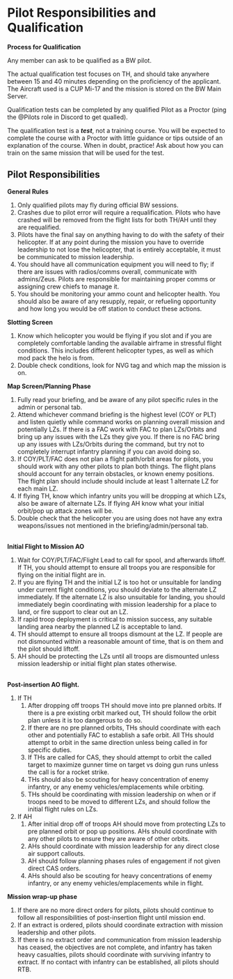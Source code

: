 # Pilot Responsibilities and Qualification

**Process for Qualification**

Any member can ask to be qualified as a BW pilot.

The actual qualification test focuses on TH, and should take anywhere between 15 and 40 minutes depending on the proficiency of the applicant. The Aircraft used is a CUP Mi-17 and the mission is stored on the BW Main Server.

Qualification tests can be completed by any qualified Pilot as a Proctor (ping the @Pilots role in Discord to get qualled).

The qualification test is a _**test**_, not a training course. You will be expected to complete the course with a Proctor with little guidance or tips outside of an explanation of the course. When in doubt, practice! Ask about how you can train on the same mission that will be used for the test.

## Pilot Responsibilities

**General Rules**

1. Only qualified pilots may fly during official BW sessions.
2. Crashes due to pilot error will require a requalification. Pilots who have crashed will be removed from the flight lists for both TH/AH until they are requalified.
3. Pilots have the final say on anything having to do with the safety of their helicopter. If at any point during the mission you have to override leadership to not lose the helicopter, that is entirely acceptable, it must be communicated to mission leadership.
4. You should have all communication equipment you will need to fly; if there are issues with radios/comms overall, communicate with admins/Zeus. Pilots are responsible for maintaining proper comms or assigning crew chiefs to manage it.
5. You should be monitoring your ammo count and helicopter health. You should also be aware of any resupply, repair, or refueling opportunity and how long you would be off station to conduct these actions.

**Slotting Screen**

1. Know which helicopter you would be flying if you slot and if you are completely comfortable landing the available airframe in stressful flight conditions. This includes different helicopter types, as well as which mod pack the helo is from.
2. Double check conditions, look for NVG tag and which map the mission is on.

**Map Screen/Planning Phase**

1. Fully read your briefing, and be aware of any pilot specific rules in the admin or personal tab.
2. Attend whichever command briefing is the highest level (COY or PLT) and listen quietly while command works on planning overall mission and potentially LZs. If there is a FAC work with FAC to plan LZs/Orbits and bring up any issues with the LZs they give you. If there is no FAC bring up any issues with LZs/Orbits during the command, but try not to completely interrupt infantry planning if you can avoid doing so.
3. If COY/PLT/FAC does not plan a flight path/orbit areas for pilots, you should work with any other pilots to plan both things. The flight plans should account for any terrain obstacles, or known enemy positions. The flight plan should include should include at least 1 alternate LZ for each main LZ.
4. If flying TH, know which infantry units you will be dropping at which LZs, also be aware of alternate LZs. If flying AH know what your initial orbit/pop up attack zones will be.
5. Double check that the helicopter you are using does not have any extra weapons/issues not mentioned in the briefing/admin/personal tab.

\
**Initial Flight to Mission AO**

1. Wait for COY/PLT/FAC/Flight Lead to call for spool, and afterwards liftoff. If TH, you should attempt to ensure all troops you are responsible for flying on the initial flight are in.
2. If you are flying TH and the initial LZ is too hot or unsuitable for landing under current flight conditions, you should deviate to the alternate LZ immediately. If the alternate LZ is also unsuitable for landing, you should immediately begin coordinating with mission leadership for a place to land, or fire support to clear out an LZ.
3. If rapid troop deployment is critical to mission success, any suitable landing area nearby the planned LZ is acceptable to land.
4. TH should attempt to ensure all troops dismount at the LZ. If people are not dismounted within a reasonable amount of time, that is on them and the pilot should liftoff.
5. AH should be protecting the LZs until all troops are dismounted unless mission leadership or initial flight plan states otherwise.

\
**Post-insertion AO flight.**

1. If TH
   1. After dropping off troops TH should move into pre planned orbits. If there is a pre existing orbit marked out, TH should follow the orbit plan unless it is too dangerous to do so.
   2. If there are no pre planned orbits, THs should coordinate with each other and potentially FAC to establish a safe orbit. All THs should attempt to orbit in the same direction unless being called in for specific duties.
   3. If THs are called for CAS, they should attempt to orbit the called target to maximize gunner time on target vs doing gun runs unless the call is for a rocket strike.
   4. THs should also be scouting for heavy concentration of enemy infantry, or any enemy vehicles/emplacements while orbiting.
   5. THs should be coordinating with mission leadership on when or if troops need to be moved to different LZs, and should follow the initial flight rules on LZs.
2. If AH
   1. After initial drop off of troops AH should move from protecting LZs to pre planned orbit or pop up positions. AHs should coordinate with any other pilots to ensure they are aware of other orbits.
   2. AHs should coordinate with mission leadership for any direct close air support callouts.
   3. AH should follow planning phases rules of engagement if not given direct CAS orders.
   4. AHs should also be scouting for heavy concentrations of enemy infantry, or any enemy vehicles/emplacements while in flight.

**Mission wrap-up phase**

1. If there are no more direct orders for pilots, pilots should continue to follow all responsibilities of post-insertion flight until mission end.
2. If an extract is ordered, pilots should coordinate extraction with mission leadership and other pilots.
3. If there is no extract order and communication from mission leadership has ceased, the objectives are not complete, and infantry has taken heavy casualties, pilots should coordinate with surviving infantry to extract. If no contact with infantry can be established, all pilots should RTB.
